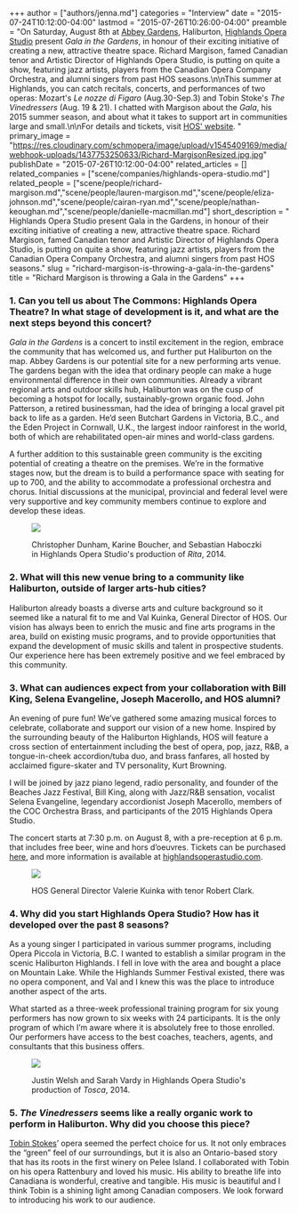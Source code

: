 +++
author = ["authors/jenna.md"]
categories = "Interview"
date = "2015-07-24T10:12:00-04:00"
lastmod = "2015-07-26T10:26:00-04:00"
preamble = "On Saturday, August 8th at [Abbey Gardens](http://www.abbeygardens.ca/), Haliburton, [Highlands Opera Studio](/scene/companies/highlands-opera-studio/) present *Gala in the Gardens*, in honour of their exciting initiative of creating a new, attractive theatre space. Richard Margison, famed Canadian tenor and Artistic Director of Highlands Opera Studio, is putting on quite a show, featuring jazz artists, players from the Canadian Opera Company Orchestra, and alumni singers from past HOS seasons.\n\nThis summer at Highlands, you can catch recitals, concerts, and performances of two operas: Mozart's *Le nozze di Figaro* (Aug.30-Sep.3) and Tobin Stoke's *The Vinedressers* (Aug. 19 & 21). I chatted with Margison about the *Gala*, his 2015 summer season, and about what it takes to support art in communities large and small.\n\nFor details and tickets, visit [HOS' website](http://www.highlandsoperastudio.com/#sthash.IRX9tDH2.dpbs). "
primary_image = "https://res.cloudinary.com/schmopera/image/upload/v1545409169/media/webhook-uploads/1437753250633/Richard-MargisonResized.jpg.jpg"
publishDate = "2015-07-26T10:12:00-04:00"
related_articles = []
related_companies = ["scene/companies/highlands-opera-studio.md"]
related_people = ["scene/people/richard-margison.md","scene/people/lauren-margison.md","scene/people/eliza-johnson.md","scene/people/cairan-ryan.md","scene/people/nathan-keoughan.md","scene/people/danielle-macmillan.md"]
short_description = " Highlands Opera Studio present Gala in the Gardens, in honour of their exciting initiative of creating a new, attractive theatre space. Richard Margison, famed Canadian tenor and Artistic Director of Highlands Opera Studio, is putting on quite a show, featuring jazz artists, players from the Canadian Opera Company Orchestra, and alumni singers from past HOS seasons."
slug = "richard-margison-is-throwing-a-gala-in-the-gardens"
title = "Richard Margison is throwing a Gala in the Gardens"
+++

### 1. Can you tell us about The Commons: Highlands Opera Theatre? In what stage of development is it, and what are the next steps beyond this concert?

*Gala in the Gardens* is a concert to instil excitement in the region, embrace the community that has welcomed us, and further put Haliburton on the map. Abbey Gardens is our potential site for a new performing arts venue. The gardens began with the idea that ordinary people can make a huge environmental difference in their own communities. Already a vibrant regional arts and outdoor skills hub, Haliburton was on the cusp of becoming a hotspot for locally, sustainably-grown organic food. John Patterson, a retired businessman, had the idea of bringing a local gravel pit back to life as a garden. He’d seen Butchart Gardens in Victoria, B.C., and the Eden Project in Cornwall, U.K., the largest indoor rainforest in the world, both of which are rehabilitated open-air mines and world-class gardens. 

A further addition to this sustainable green community is the exciting potential of creating a theatre on the premises. We’re in the formative stages now, but the dream is to build a performance space with seating for up to 700, and the ability to accommodate a professional orchestra and chorus. Initial discussions at the municipal, provincial and federal level were very supportive and key community members continue to explore and develop these ideas.

<figure data-type="image">

![](https://res.cloudinary.com/schmopera/image/upload/v1545409169/media/webhook-uploads/1437882741837/download_20150723_212606.jpg.jpg)<figcaption>Christopher Dunham, Karine Boucher, and Sebastian Haboczki in Highlands Opera Studio's production of *Rita*, 2014.</figcaption>
</figure>

 ### 2. What will this new venue bring to a community like Haliburton, outside of larger arts-hub cities?

Haliburton already boasts a diverse arts and culture background so it seemed like a natural fit to me and Val Kuinka, General Director of HOS. Our vision has always been to enrich the music and fine arts programs in the area, build on existing music programs, and to provide opportunities that expand the development of music skills and talent in prospective students. Our experience here has been extremely positive and we feel embraced by this community.

### 3. What can audiences expect from your collaboration with Bill King, Selena Evangeline, Joseph Macerollo, and HOS alumni?

An evening of pure fun! We’ve gathered some amazing musical forces to celebrate, collaborate and support our vision of a new home. Inspired by the surrounding beauty of the Haliburton Highlands, HOS will feature a cross section of entertainment including the best of opera, pop, jazz, R&B, a tongue-in-cheek accordion/tuba duo, and brass fanfares, all hosted by acclaimed figure-skater and TV personality, Kurt Browning. 

I will be joined by jazz piano legend, radio personality, and founder of the Beaches Jazz Festival, Bill King, along with Jazz/R&B sensation, vocalist Selena Evangeline, legendary accordionist Joseph Macerollo, members of the COC Orchestra Brass, and participants of the 2015 Highlands Opera Studio.

The concert starts at 7:30 p.m. on August 8, with a pre-reception at 6 p.m. that includes free beer, wine and hors d’oeuvres. Tickets can be purchased [here](https://www.highlandssummerfestival.on.ca/ticket-portal/index.php?event_id=185), and more information is available at [highlandsoperastudio.com](http://www.highlandsoperastudio.com/index.html#sthash.ZfCU0oTR.dpbs). 

<figure data-type="image">

![](https://res.cloudinary.com/schmopera/image/upload/v1545409169/media/webhook-uploads/1437882918066/Valerie%20Kuinka%20Robert%20Clark%20Magic%20Flute%20hos_slideshow_32.jpg.jpg)<figcaption>HOS General Director Valerie Kuinka with tenor Robert Clark.</figcaption>
</figure>

### 4. Why did you start Highlands Opera Studio? How has it developed over the past 8 seasons?

As a young singer I participated in various summer programs, including Opera Piccola in Victoria, B.C. I wanted to establish a similar program in the scenic Haliburton Highlands. I fell in love with the area and bought a place on Mountain Lake. While the Highlands Summer Festival existed, there was no opera component, and Val and I knew this was the place to introduce another aspect of the arts. 

What started as a three-week professional training program for six young performers has now grown to six weeks with 24 participants. It is the only program of which I’m aware where it is absolutely free to those enrolled. Our performers have access to the best coaches, teachers, agents, and consultants that this business offers. 

<figure data-type="image">

![](https://res.cloudinary.com/schmopera/image/upload/v1545409169/media/webhook-uploads/1437882816891/download_20150723_212612.jpg.jpg)<figcaption>Justin Welsh and Sarah Vardy in Highlands Opera Studio's production of *Tosca*, 2014.</figcaption>
</figure>

### 5. *The Vinedressers* seems like a really organic work to perform in Haliburton. Why did you choose this piece?

[Tobin Stokes](http://www.tobinstokes.com/)’ opera seemed the perfect choice for us. It not only embraces the “green” feel of our surroundings, but it is also an Ontario-based story that has its roots in the first winery on Pelee Island. I collaborated with Tobin on his opera Rattenbury and loved his music. His ability to breathe life into Canadiana is wonderful, creative and tangible. His music is beautiful and I think Tobin is a shining light among Canadian composers. We look forward to introducing his work to our audience.
